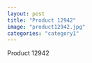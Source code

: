 ```yaml
---
layout: post
title: "Product 12942"
image: "product12942.jpg"
categories: "category1"
---
```

Product 12942
